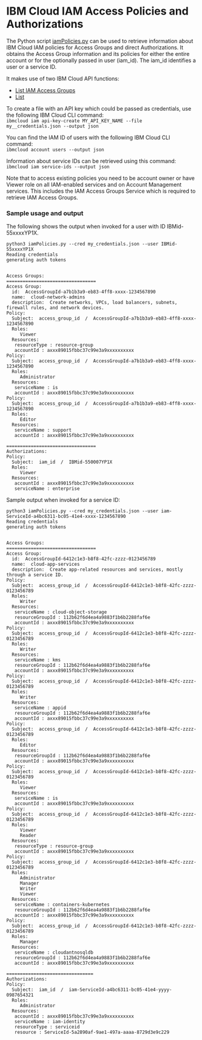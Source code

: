 # IBM Cloud IAM Access Policies and Authorizations
The Python script [iamPolicies.py](iamPolicies.py) can be used to retrieve information about IBM Cloud IAM policies for Access Groups and direct Authorizations. It obtains the Access Group information and its policies for either the entire account or for the optionally passed in user (iam_id). The iam_id identifies a user or a service ID.

It makes use of two IBM Cloud API functions:
- [List IAM Access Groups](https://cloud.ibm.com/apidocs/iam-access-groups#list-access-groups)
- [List ](https://cloud.ibm.com/apidocs/iam-policy-management#list-policies)

To create a file with an API key which could be passed as credentials, use the following IBM Cloud CLI command:   
`ibmcloud iam api-key-create MY_API_KEY_NAME --file my__credentials.json --output json`

You can find the IAM ID of users with the following IBM Cloud CLI command:   
`ibmcloud account users --output json`

Information about service IDs can be retrieved using this command:   
`ibmcloud iam service-ids --output json`

Note that to access existing policies you need to be account owner or have Viewer role on all IAM-enabled services and on Account Management services. This includes the IAM Access Groups Service which is required to retrieve IAM Access Groups.

### Sample usage and output
The following shows the output when invoked for a user with ID IBMid-55xxxxYP1X.

```
python3 iamPolicies.py --cred my_credentials.json --user IBMid-55xxxxYP1X
Reading credentials
generating auth tokens


Access Groups:
=================================
Access Group:
  id:  AccessGroupId-a7b1b3a9-eb83-4ff8-xxxx-1234567890
  name:  cloud-network-admins
  description:  Create networks, VPCs, load balancers, subnets, firewall rules, and network devices.
Policy:
  Subject:  access_group_id  /  AccessGroupId-a7b1b3a9-eb83-4ff8-xxxx-1234567890
  Roles: 
     Viewer
  Resources:
   resourceType : resource-group
   accountId : axxx89015fbbc37c99e3a9xxxxxxxxxx
Policy:
  Subject:  access_group_id  /  AccessGroupId-a7b1b3a9-eb83-4ff8-xxxx-1234567890
  Roles: 
     Administrator
  Resources:
   serviceName : is
   accountId : axxx89015fbbc37c99e3a9xxxxxxxxxx
Policy:
  Subject:  access_group_id  /  AccessGroupId-a7b1b3a9-eb83-4ff8-xxxx-1234567890
  Roles: 
     Editor
  Resources:
   serviceName : support
   accountId : axxx89015fbbc37c99e3a9xxxxxxxxxx

=================================
Authorizations:
Policy:
  Subject:  iam_id  /  IBMid-550007YP1X
  Roles: 
     Viewer
  Resources:
   accountId : axxx89015fbbc37c99e3a9xxxxxxxxxx
   serviceName : enterprise
```

Sample output when invoked for a service ID:

```
python3 iamPolicies.py --cred my_credentials.json --user iam-ServiceId-a4bc6311-bc05-41e4-xxxx-1234567890
Reading credentials
generating auth tokens


Access Groups:
=================================
Access Group:
  id:  AccessGroupId-6412c1e3-b8f8-42fc-zzzz-0123456789
  name:  cloud-app-services
  description:  Create app-related resources and services, mostly through a service ID.
Policy:
  Subject:  access_group_id  /  AccessGroupId-6412c1e3-b8f8-42fc-zzzz-0123456789
  Roles: 
     Writer
  Resources:
   serviceName : cloud-object-storage
   resourceGroupId : 112b62f6d4ea4a9883f1b6b2288faf6e
   accountId : axxx89015fbbc37c99e3a9xxxxxxxxxx
Policy:
  Subject:  access_group_id  /  AccessGroupId-6412c1e3-b8f8-42fc-zzzz-0123456789
  Roles: 
     Writer
  Resources:
   serviceName : kms
   resourceGroupId : 112b62f6d4ea4a9883f1b6b2288faf6e
   accountId : axxx89015fbbc37c99e3a9xxxxxxxxxx
Policy:
  Subject:  access_group_id  /  AccessGroupId-6412c1e3-b8f8-42fc-zzzz-0123456789
  Roles: 
     Writer
  Resources:
   serviceName : appid
   resourceGroupId : 112b62f6d4ea4a9883f1b6b2288faf6e
   accountId : axxx89015fbbc37c99e3a9xxxxxxxxxx
Policy:
  Subject:  access_group_id  /  AccessGroupId-6412c1e3-b8f8-42fc-zzzz-0123456789
  Roles: 
     Editor
  Resources:
   resourceGroupId : 112b62f6d4ea4a9883f1b6b2288faf6e
   accountId : axxx89015fbbc37c99e3a9xxxxxxxxxx
Policy:
  Subject:  access_group_id  /  AccessGroupId-6412c1e3-b8f8-42fc-zzzz-0123456789
  Roles: 
     Viewer
  Resources:
   serviceName : is
   accountId : axxx89015fbbc37c99e3a9xxxxxxxxxx
Policy:
  Subject:  access_group_id  /  AccessGroupId-6412c1e3-b8f8-42fc-zzzz-0123456789
  Roles: 
     Viewer
     Reader
  Resources:
   resourceType : resource-group
   accountId : axxx89015fbbc37c99e3a9xxxxxxxxxx
Policy:
  Subject:  access_group_id  /  AccessGroupId-6412c1e3-b8f8-42fc-zzzz-0123456789
  Roles: 
     Administrator
     Manager
     Writer
     Viewer
  Resources:
   serviceName : containers-kubernetes
   resourceGroupId : 112b62f6d4ea4a9883f1b6b2288faf6e
   accountId : axxx89015fbbc37c99e3a9xxxxxxxxxx
Policy:
  Subject:  access_group_id  /  AccessGroupId-6412c1e3-b8f8-42fc-zzzz-0123456789
  Roles: 
     Manager
  Resources:
   serviceName : cloudantnosqldb
   resourceGroupId : 112b62f6d4ea4a9883f1b6b2288faf6e
   accountId : axxx89015fbbc37c99e3a9xxxxxxxxxx

================================
Authorizations:
Policy:
  Subject:  iam_id  /  iam-ServiceId-a4bc6311-bc05-41e4-yyyy-0987654321
  Roles: 
     Administrator
  Resources:
   accountId : axxx89015fbbc37c99e3a9xxxxxxxxxx
   serviceName : iam-identity
   resourceType : serviceid
   resource : ServiceId-5a2890af-9ae1-497a-aaaa-8729d3e9c229
```